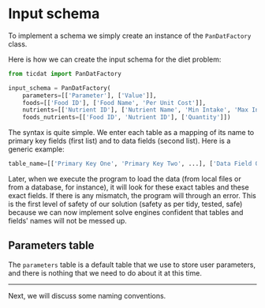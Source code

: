 # Input schema
To implement a schema we simply create an instance of the `PanDatFactory`
class. 

Here is how we can create the input schema for the diet problem:
```python
from ticdat import PanDatFactory

input_schema = PanDatFactory(
    parameters=[['Parameter'], ['Value']],  
    foods=[['Food ID'], ['Food Name', 'Per Unit Cost']],
    nutrients=[['Nutrient ID'], ['Nutrient Name', 'Min Intake', 'Max Intake']],
    foods_nutrients=[['Food ID', 'Nutrient ID'], ['Quantity']])
```
The syntax is quite simple. We enter each table as a mapping of its name
to primary key fields (first list) and to data fields (second list). Here is
a generic example:

```python
table_name=[['Primary Key One', 'Primary Key Two', ...], ['Data Field One', 'Data Field Two', ...]]
```

Later, when we execute the program to load the data (from local files or 
from a database, for instance), it will look for these exact tables and 
these exact fields. If there is any mismatch, the program will through
an error. This is the first level of safety of our solution (safety as per tidy, 
tested, safe) because we can now implement solve engines confident that 
tables and fields' names will not be messed up.

## Parameters table
The `parameters` table is a default table that we use to store user
parameters, and there is nothing that we need to do about it at this time. 

------------------------------------------------------------------------------
Next, we will discuss some naming conventions.
